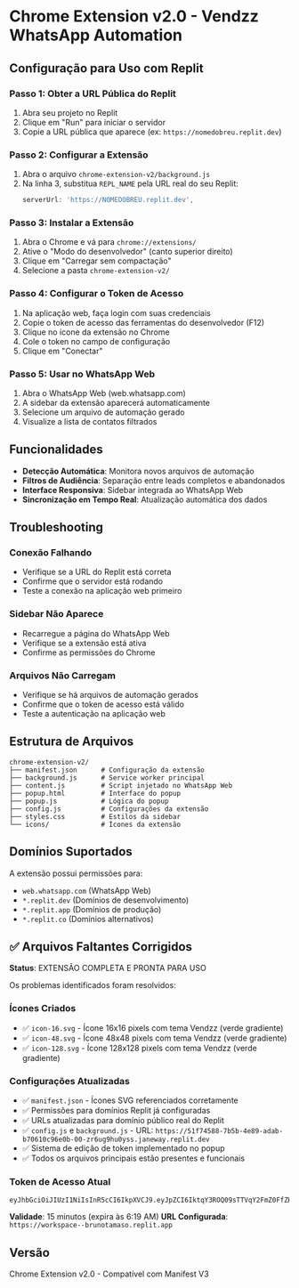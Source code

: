# Chrome Extension v2.0 - Vendzz WhatsApp Automation

## Configuração para Uso com Replit

### Passo 1: Obter a URL Pública do Replit

1. Abra seu projeto no Replit
2. Clique em "Run" para iniciar o servidor
3. Copie a URL pública que aparece (ex: `https://nomedobreu.replit.dev`)

### Passo 2: Configurar a Extensão

1. Abra o arquivo `chrome-extension-v2/background.js`
2. Na linha 3, substitua `REPL_NAME` pela URL real do seu Replit:
   ```javascript
   serverUrl: 'https://NOMEDOBREU.replit.dev',
   ```

### Passo 3: Instalar a Extensão

1. Abra o Chrome e vá para `chrome://extensions/`
2. Ative o "Modo do desenvolvedor" (canto superior direito)
3. Clique em "Carregar sem compactação"
4. Selecione a pasta `chrome-extension-v2/`

### Passo 4: Configurar o Token de Acesso

1. Na aplicação web, faça login com suas credenciais
2. Copie o token de acesso das ferramentas do desenvolvedor (F12)
3. Clique no ícone da extensão no Chrome
4. Cole o token no campo de configuração
5. Clique em "Conectar"

### Passo 5: Usar no WhatsApp Web

1. Abra o WhatsApp Web (web.whatsapp.com)
2. A sidebar da extensão aparecerá automaticamente
3. Selecione um arquivo de automação gerado
4. Visualize a lista de contatos filtrados

## Funcionalidades

- **Detecção Automática**: Monitora novos arquivos de automação
- **Filtros de Audiência**: Separação entre leads completos e abandonados
- **Interface Responsiva**: Sidebar integrada ao WhatsApp Web
- **Sincronização em Tempo Real**: Atualização automática dos dados

## Troubleshooting

### Conexão Falhando
- Verifique se a URL do Replit está correta
- Confirme que o servidor está rodando
- Teste a conexão na aplicação web primeiro

### Sidebar Não Aparece
- Recarregue a página do WhatsApp Web
- Verifique se a extensão está ativa
- Confirme as permissões do Chrome

### Arquivos Não Carregam
- Verifique se há arquivos de automação gerados
- Confirme que o token de acesso está válido
- Teste a autenticação na aplicação web

## Estrutura de Arquivos

```
chrome-extension-v2/
├── manifest.json      # Configuração da extensão
├── background.js      # Service worker principal
├── content.js         # Script injetado no WhatsApp Web
├── popup.html         # Interface do popup
├── popup.js           # Lógica do popup
├── config.js          # Configurações da extensão
├── styles.css         # Estilos da sidebar
└── icons/             # Ícones da extensão
```

## Domínios Suportados

A extensão possui permissões para:
- `web.whatsapp.com` (WhatsApp Web)
- `*.replit.dev` (Domínios de desenvolvimento)
- `*.replit.app` (Domínios de produção)
- `*.replit.co` (Domínios alternativos)

## ✅ Arquivos Faltantes Corrigidos

**Status**: EXTENSÃO COMPLETA E PRONTA PARA USO

Os problemas identificados foram resolvidos:

### Ícones Criados
- ✅ `icon-16.svg` - Ícone 16x16 pixels com tema Vendzz (verde gradiente)
- ✅ `icon-48.svg` - Ícone 48x48 pixels com tema Vendzz (verde gradiente)  
- ✅ `icon-128.svg` - Ícone 128x128 pixels com tema Vendzz (verde gradiente)

### Configurações Atualizadas
- ✅ `manifest.json` - Ícones SVG referenciados corretamente
- ✅ Permissões para domínios Replit já configuradas
- ✅ URLs atualizadas para domínio público real do Replit
- ✅ `config.js` e `background.js` - URL: `https://51f74588-7b5b-4e89-adab-b70610c96e0b-00-zr6ug9hu0yss.janeway.replit.dev`
- ✅ Sistema de edição de token implementado no popup
- ✅ Todos os arquivos principais estão presentes e funcionais

### Token de Acesso Atual

```
eyJhbGciOiJIUzI1NiIsInR5cCI6IkpXVCJ9.eyJpZCI6IktqY3ROQ09sTTVqY2FmZ0FfZHJWUSIsImVtYWlsIjoiYWRtaW5AdmVuZHp6LmNvbSIsInJvbGUiOiJhZG1pbiIsInBsYW4iOiJlbnRlcnByaXNlIiwiaWF0IjoxNzUxOTU0NjYxLCJleHAiOjE3NTE5NTU1NjF9.UnbGgZm4QuJOW7o_KDgZnvPoNlG_dskiRqKC6tUfLLk
```

**Validade**: 15 minutos (expira às 6:19 AM)
**URL Configurada**: `https://workspace--brunotamaso.replit.app`

## Versão

Chrome Extension v2.0 - Compatível com Manifest V3